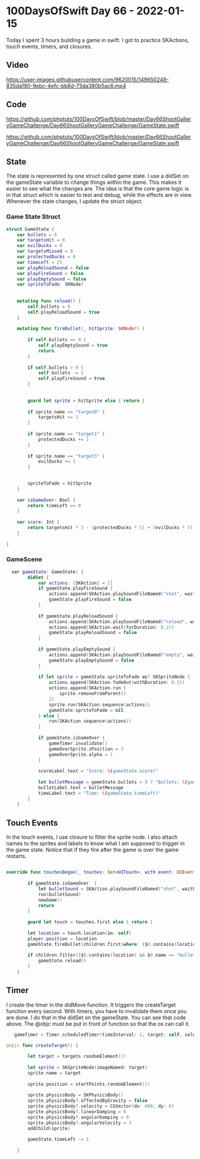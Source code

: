 # 100DaysOfSwift Day 66 - 2022-01-15

Today I spent 3 hours building a game in swift.  I got to practice SKActions, touch events, timers, and closures.

## Video

https://user-images.githubusercontent.com/9620015/149650248-835da190-9ebc-4efc-bb8d-73da380b5ac6.mp4


## Code

https://github.com/phptuts/100DaysOfSwift/blob/master/Day66ShootGalleryGameChallenge/Day66ShootGalleryGameChallenge/GameState.swift

https://github.com/phptuts/100DaysOfSwift/blob/master/Day66ShootGalleryGameChallenge/Day66ShootGalleryGameChallenge/GameState.swift

## State

The state is represented by one struct called game state.  I use a didSet on the gameState variable to change things within the game.  This makes it easier to see what the changes are.  The idea is that the core game logic is in that struct which is easier to test and debug, while the effects are in view.   Whenever the state changes, I update the struct object.

### Game State Struct

```swift
struct GameState {
    var bullets = 6
    var targetsHit = 0
    var evilDucks = 0
    var targetsMissed = 0
    var protectedDucks = 0
    var timeLeft = 25
    var playReloadSound = false
    var playFireSound = false
    var playEmptySound = false
    var spriteToFade: SKNode?
    
    
    mutating func reload() {
        self.bullets = 6
        self.playReloadSound = true
    }
    
    mutating func fireBullet(_ hitSprite: SKNode?) {
        
        if self.bullets == 0 {
            self.playEmptySound = true
            return
        }
        
        if self.bullets > 0 {
            self.bullets -= 1
            self.playFireSound = true
        }
        
        
        guard let sprite = hitSprite else { return }
        
        if sprite.name == "target0" {
            targetsHit += 1
        }
        
        if sprite.name == "target1" {
            protectedDucks += 1
        }
        
        if sprite.name == "target3" {
            evilDucks += 1
        }

        
        spriteToFade = hitSprite
    }
    
    var isGameOver: Bool {
        return timeLeft == 0
    }
    
    var score: Int {
        return targetsHit * 3 - (protectedDucks * 5) + (evilDucks * 7)
    }
    
}
```

### GameScene

```swift
  var gameState: GameState! {
        didSet {
            var actions: [SKAction] = []
            if gameState.playFireSound {
                actions.append(SKAction.playSoundFileNamed("shot", waitForCompletion: false))
                gameState.playFireSound = false
            }
            
            if gameState.playReloadSound {
                actions.append(SKAction.playSoundFileNamed("reload", waitForCompletion:  false))
                actions.append(SKAction.wait(forDuration: 0.2))
                gameState.playReloadSound = false
            }
            
            if gameState.playEmptySound {
                actions.append(SKAction.playSoundFileNamed("empty", waitForCompletion: false))
                gameState.playEmptySound = false
            }
            
            if let sprite = gameState.spriteToFade as? SKSpriteNode {
                actions.append(SKAction.fadeOut(withDuration: 0.3))
                actions.append(SKAction.run {
                    sprite.removeFromParent()
                })
                sprite.run(SKAction.sequence(actions))
                gameState.spriteToFade = nil
            } else {
                run(SKAction.sequence(actions))
            }
            
            if gameState.isGameOver {
                gameTimer.invalidate()
                gameOverSprite.zPosition = 3
                gameOverSprite.alpha = 1
            }
            
            scoreLabel.text = "Score: \(gameState.score)"
            
            let bulletMessage = gameState.bullets > 0 ? "Bullets: \(gameState.bullets)" : "Reload"
            bulletLabel.text = bulletMessage
            timeLabel.text = "Time: \(gameState.timeLeft)"
        }
    }
```

## Touch Events

In the touch events, I use closure to filter the sprite node.  I also attach names to the sprites and labels to know what I am supposed to trigger in the game state.  Notice that if they fire after the game is over the game restarts.

```swift

override func touchesBegan(_ touches: Set<UITouch>, with event: UIEvent?) {
        
        if gameState.isGameOver  {
            let bulletSound = SKAction.playSoundFileNamed("shot", waitForCompletion: false)
            run(bulletSound)
            newGame()
            return
        }
        
        guard let touch = touches.first else { return }
        
        let location = touch.location(in: self)
        player.position = location
        gameState.fireBullet(children.first(where: {$0.contains(location) && $0.name?.contains("target") ?? false}))
        
        if children.filter({$0.contains(location) && $0.name == "bulletLabel"}).count == 1 {
            gameState.reload()
        }
    }
```

## Timer

I create the timer in the didMove function. It triggers the createTarget function every second. With timers, you have to invalidate them once you are done. I do that in the didSet on the gameState. You can see that code above.  The @objc must be put in front of function so that the os can call it.

```swift
   gameTimer = Timer.scheduledTimer(timeInterval: 1, target: self, selector: #selector(createTarget), userInfo: nil, repeats: true)
```

```swift
@objc func createTarget() {
        
        let target = targets.randomElement()!
                
        let sprite = SKSpriteNode(imageNamed: target)
        sprite.name = target
        
        sprite.position = startPoints.randomElement()!
        
        sprite.physicsBody = SKPhysicsBody()
        sprite.physicsBody?.affectedByGravity = false
        sprite.physicsBody?.velocity = CGVector(dx: 600, dy: 0)
        sprite.physicsBody?.linearDamping = 0
        sprite.physicsBody?.angularDamping = 0
        sprite.physicsBody?.angularVelocity = 3
        addChild(sprite)
                
        gameState.timeLeft -= 1
            
    }
```
